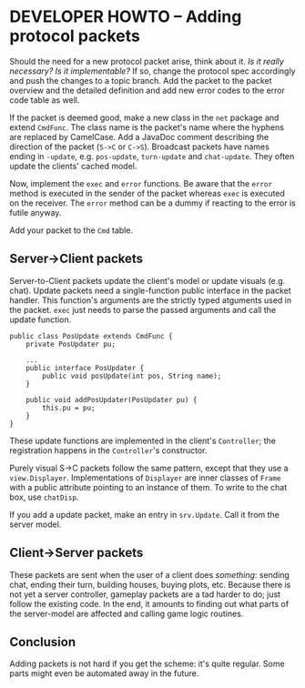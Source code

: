 DEVELOPER HOWTO – Adding protocol packets
=========================================

Should the need for a new protocol packet arise, think about it. *Is it really necessary?*
*Is it implementable?* If so, change the protocol spec accordingly and push the changes to
a topic branch. Add the packet to the packet overview and the detailed definition and add
new error codes to the error code table as well.

If the packet is deemed good, make a new class in the `net` package and extend `CmdFunc`.
The class name is the packet's name where the hyphens are replaced by CamelCase. Add a
JavaDoc comment describing the direction of the packet (`S->C` or `C->S`). Broadcast
packets have names ending in `-update`, e.g. `pos-update`, `turn-update` and `chat-update`.
They often update the clients' cached model.

Now, implement the `exec` and `error` functions. Be aware that the `error` method is executed
in the sender of the packet whereas `exec` is executed on the receiver. The `error`
method can be a dummy if reacting to the error is futile anyway.

Add your packet to the `Cmd` table.

Server→Client packets
----------------------

Server-to-Client packets update the client's model or update visuals (e.g. chat).
Update packets need a single-function public interface in the packet handler. This function's
arguments are the strictly typed atguments used in the packet. `exec` just needs to parse
the passed arguments and call the update function.

	public class PosUpdate extends CmdFunc {
		private PosUpdater pu;

		...
		public interface PosUpdater {
			public void posUpdate(int pos, String name);
		}

		public void addPosUpdater(PosUpdater pu) {
			this.pu = pu;
		}
	}

These update functions are implemented in the client's `Controller`; the registration happens
in the `Controller`'s constructor.

Purely visual S->C packets follow the same pattern, except that they use a `view.Displayer`.
Implementations of `Displayer` are inner classes of `Frame` with a public attribute pointing
to an instance of them. To write to the chat box, use `chatDisp`.

If you add a update packet, make an entry in `srv.Update`. Call it from the server model.


Client→Server packets
----------------------

These packets are sent when the user of a client does *something*: sending chat, ending their
turn, building houses, buying plots, etc. Because there is not yet a server controller, gameplay
packets are a tad harder to do; just follow the existing code. In the end, it amounts to finding
out what parts of the server-model are affected and calling game logic routines.


Conclusion
----------

Adding packets is not hard if you get the scheme: it's quite regular. Some parts
might even be automated away in the future.
